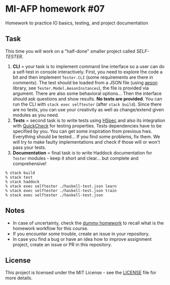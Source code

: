 # MI-AFP homework #07

Homework to practice IO basics, testing, and project documentation

## Task

This time you will work on a "half-done" smaller project called *SELF-TESTER*.

1. **CLI** = your task is to implement command line interface so a user can do a self-test in console interactively. First, you need to explore the code a bit and then implement `Tester.CLI` (some requirements are there in comments). The test should be loaded from a JSON file (using [aeson](https://hackage.haskell.org/package/aeson) library, see `Tester.Model.AesonInstances`), the file is provided via argument. There are also some behavioral options... Then the interface should ask questions and show results. **No tests are provided**. You can run the CLI with `stack exec selftester` (after `stack build`). Since there are no tests, you can use your creativity as well as change/extend given modules as you need.
2. **Tests** = second task is to write tests using [HSpec](https://hspec.github.io) and also its integration with [QuickCheck](https://hspec.github.io/quickcheck.html) for testing properties. Tests dependencies have to be specified by you. You can get some inspiration from previous hws. Everything should be tested... If you find some problems, fix them. We will try to make faulty implementations and check if those will or won't pass your tests.
3. **Documentation** = final task is to write Haddock documentation for `Tester` modules - keep it short and clear... but complete and comprehensive!

```
% stack build
% stack test
% stack haddock
% stack exec selftester ./haskell-test.json learn
% stack exec selftester ./haskell-test.json train
% stack exec selftester ./haskell-test.json
```

## Notes

 * In case of uncertainty, check the [dummy homework](https://github.com/MI-AFP/hw00) to recall what is the homework workflow for this course.
 * If you encounter some trouble, create an issue in your repository.
 * In case you find a bug or have an idea how to improve assignment project, create an issue or PR in this repository.

## License

This project is licensed under the MIT License - see the [LICENSE](LICENSE)
file for more details.
